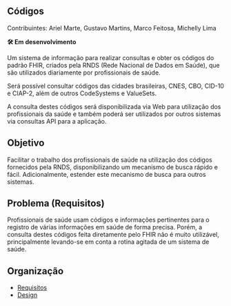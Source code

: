 ## Códigos
Contribuintes: Ariel Marte, Gustavo Martins, Marco Feitosa, Michelly Lima

**🛠 Em desenvolvimento**

Um sistema de informação para realizar consultas e obter os códigos do padrão FHIR, criados pela RNDS (Rede Nacional de Dados em Saúde),
que são utilizados diariamente por profissionais de saúde.

Será possível consultar códigos das cidades brasileiras, CNES, CBO, CID-10 e CIAP-2, além de outros CodeSystems e ValueSets.

A consulta destes códigos será disponibilizada via Web para utilização dos profissionais da saúde
e também poderá ser utilizados por outros sistemas via consultas API para a aplicação.
           
## Objetivo
           
Facilitar o trabalho dos profissionais de saúde na utilização dos códigos fornecidos pela RNDS, disponibilizando um mecanismo de busca rápido e fácil.
Adicionalmente, estender este mecanismo de busca para outros sistemas.
      
## Problema (Requisitos)

Profissionais de saúde usam códigos e informações pertinentes para o registro de várias informações em saúde de forma precisa. Porém, a consulta destes códigos feita diretamente
pelo FHIR não é muito utilizável, principalmente levando-se em conta a rotina agitada de um sistema de saúde.

## Organização
- [Requisitos]()
- [Design]()
